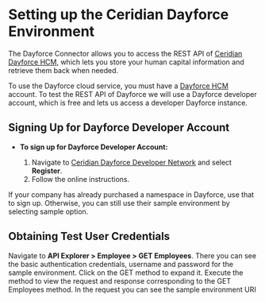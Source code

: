 # Setting up the Ceridian Dayforce Environment

The Dayforce Connector allows you to access the REST API of 
[Ceridian Dayforce HCM](https://www.ceridian.com/products/dayforce), 
which lets you store your human capital information and retrieve them back when needed. 

To use the Dayforce cloud service, you must have a [Dayforce HCM](https://www.dayforcehcm.com) account. 
To test the REST API of Dayforce we will use a Dayforce developer account, which is free and lets us access a 
developer Dayforce instance.

## Signing Up for Dayforce Developer Account

* **To sign up for Dayforce Developer Account:**

    1. Navigate to [Ceridian Dayforce Developer Network](https://developers.dayforce.com) and select **Register**.
    2. Follow the online instructions.

If your company has already purchased a namespace in Dayforce, use that to sign up. Otherwise, you can still use their 
sample environment by selecting sample option.

## Obtaining Test User Credentials

Navigate to **API Explorer > Employee > GET Employees**. There you can see the basic authentication credentials, 
username and password for the sample environment. Click on the GET method to expand it. Execute the method to view the 
request and response corresponding to the GET Employees method. In the request you can see the sample environment URI
